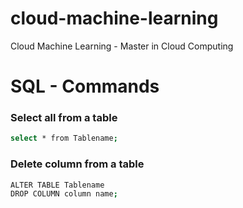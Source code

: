 # cloud-machine-learning
Cloud Machine Learning - Master in Cloud Computing

# SQL - Commands

### Select all from a table
```sh
select * from Tablename;
```

### Delete column from a table

```sh
ALTER TABLE Tablename
DROP COLUMN column name;
```

